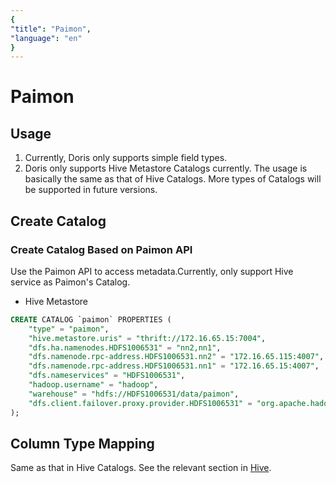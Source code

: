 ```yaml
---
{
"title": "Paimon",
"language": "en"
}
---
```


<!-- 
Licensed to the Apache Software Foundation (ASF) under one
or more contributor license agreements.  See the NOTICE file
distributed with this work for additional information
regarding copyright ownership.  The ASF licenses this file
to you under the Apache License, Version 2.0 (the
"License"); you may not use this file except in compliance
with the License.  You may obtain a copy of the License at

  http://www.apache.org/licenses/LICENSE-2.0

Unless required by applicable law or agreed to in writing,
software distributed under the License is distributed on an
"AS IS" BASIS, WITHOUT WARRANTIES OR CONDITIONS OF ANY
KIND, either express or implied.  See the License for the
specific language governing permissions and limitations
under the License.
-->


# Paimon

<version since="dev">
</version>

## Usage

1. Currently, Doris only supports simple field types.
2. Doris only supports Hive Metastore Catalogs currently. The usage is basically the same as that of Hive Catalogs. More types of Catalogs will be supported in future versions.

## Create Catalog

### Create Catalog Based on Paimon API

Use the Paimon API to access metadata.Currently, only support Hive service as Paimon's Catalog.

- Hive Metastore

```sql
CREATE CATALOG `paimon` PROPERTIES (
    "type" = "paimon",
    "hive.metastore.uris" = "thrift://172.16.65.15:7004",
    "dfs.ha.namenodes.HDFS1006531" = "nn2,nn1",
    "dfs.namenode.rpc-address.HDFS1006531.nn2" = "172.16.65.115:4007",
    "dfs.namenode.rpc-address.HDFS1006531.nn1" = "172.16.65.15:4007",
    "dfs.nameservices" = "HDFS1006531",
    "hadoop.username" = "hadoop",
    "warehouse" = "hdfs://HDFS1006531/data/paimon",
    "dfs.client.failover.proxy.provider.HDFS1006531" = "org.apache.hadoop.hdfs.server.namenode.ha.ConfiguredFailoverProxyProvider"
);
```

## Column Type Mapping

Same as that in Hive Catalogs. See the relevant section in [Hive](./hive.md).
